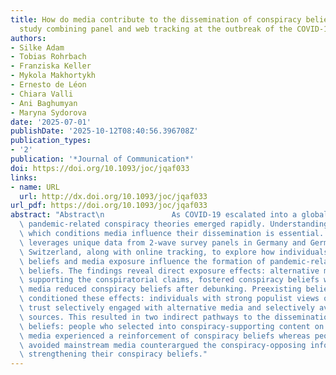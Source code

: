 ```yaml
---
title: How do media contribute to the dissemination of conspiracy beliefs? A field
  study combining panel and web tracking at the outbreak of the COVID-19 pandemic
authors:
- Silke Adam
- Tobias Rohrbach
- Franziska Keller
- Mykola Makhortykh
- Ernesto de Léon
- Chiara Valli
- Ani Baghumyan
- Maryna Sydorova
date: '2025-07-01'
publishDate: '2025-10-12T08:40:56.396708Z'
publication_types:
- '2'
publication: '*Journal of Communication*'
doi: https://doi.org/10.1093/joc/jqaf033
links:
- name: URL
  url: http://dx.doi.org/10.1093/joc/jqaf033
url_pdf: https://doi.org/10.1093/joc/jqaf033
abstract: "Abstract\n               As COVID-19 escalated into a global health crisis,\
  \ pandemic-related conspiracy theories emerged rapidly. Understanding how and under\
  \ which conditions media influence their dissemination is essential. This study\
  \ leverages unique data from 2-wave survey panels in Germany and German-speaking\
  \ Switzerland, along with online tracking, to explore how individuals’ preexisting\
  \ beliefs and media exposure influence the formation of pandemic-related conspiracy\
  \ beliefs. The findings reveal direct exposure effects: alternative media, when\
  \ supporting the conspiratorial claims, fostered conspiracy beliefs while mainstream\
  \ media reduced conspiracy beliefs after debunking. Preexisting beliefs further\
  \ conditioned these effects: individuals with strong populist views or low political\
  \ trust selectively engaged with alternative media and selectively avoided mainstream\
  \ sources. This resulted in two indirect pathways to the dissemination of conspiracy\
  \ beliefs: people who selected into conspiracy-supporting content on alternative\
  \ media experienced a reinforcement of conspiracy beliefs whereas people who (partially)\
  \ avoided mainstream media counterargued the conspiracy-opposing information, also\
  \ strengthening their conspiracy beliefs."
---
```

